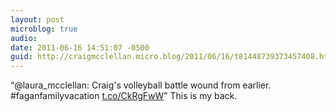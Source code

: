 ```yaml
---
layout: post
microblog: true
audio: 
date: 2011-06-16 14:51:07 -0500
guid: http://craigmcclellan.micro.blog/2011/06/16/t81448739373457408.html
---
```

“@laura_mcclellan: Craig's volleyball battle wound from earlier. #faganfamilyvacation  [t.co/CkRgFwW](http://t.co/CkRgFwW)” This is my back.
